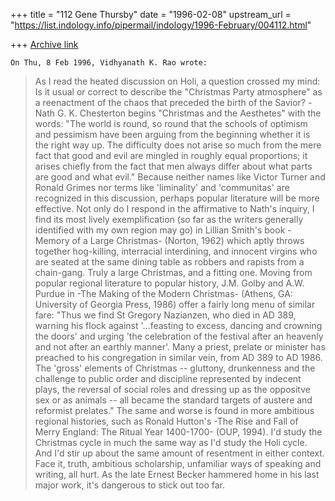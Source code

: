 +++
title = "112 Gene Thursby"
date = "1996-02-08"
upstream_url = "https://list.indology.info/pipermail/indology/1996-February/004112.html"

+++
[Archive link](https://list.indology.info/pipermail/indology/1996-February/004112.html)


	On Thu, 8 Feb 1996, Vidhyanath K. Rao wrote:
> As I read the heated discussion on Holi, a question crossed my mind:
> Is it usual or correct to describe the "Christmas Party atmosphere"
> as a reenactment of the chaos that preceded the birth of the Savior?
> -Nath
	G. K. Chesterton begins "Christmas and the Aesthetes" with the
words: "The world is round, so round that the schools of optimism and
pessimism have been arguing from the beginning whether it is the right way
up.  The difficulty does not arise so much from the mere fact that good
and evil are mingled in roughly equal proportions; it arises chiefly from
the fact that men always differ about what parts are good and what evil." 
	Because neither names like Victor Turner and Ronald Grimes nor
terms like 'liminality' and 'communitas' are recognized in this
discussion, perhaps popular literature will be more effective.  Not only
do I respond in the affirmative to Nath's inquiry, I find its most lively
exemplification (so far as the writers generally identified with my own
region may go) in Lillian Smith's book -Memory of a Large Christmas-
(Norton, 1962) which aptly throws together hog-killing, interracial
interdining, and innocent virgins who are seated at the same dining table
as robbers and rapists from a chain-gang.  Truly a large Christmas, and a
fitting one.
	Moving from popular regional literature to popular history, J.M. 
Golby and A.W. Purdue in -The Making of the Modern Christmas- (Athens, GA:
University of Georgia Press, 1986) offer a fairly long menu of similar
fare:  "Thus we find St Gregory Nazianzen, who died in AD 389, warning his
flock against '...feasting to excess, dancing and crowning the doors' and
urging 'the celebration of the festival after an heavenly and not after an
earthly manner'.  Many a priest, prelate or minister has preached to his
congregation in similar vein, from AD 389 to AD 1986.  The 'gross'
elements of Christmas -- gluttony, drunkenness and the challenge to public
order and discipline represented by indecent plays, the reversal of social
roles and dressing up as the oppositve sex or as animals -- all became the
standard targets of austere and reformist prelates." 
	The same and worse is found in more ambitious regional histories,
such as Ronald Hutton's -The Rise and Fall of Merry England: The Ritual
Year 1400-1700- (OUP, 1994). 
	I'd study the Christmas cycle in much the same way as I'd study 
the Holi cycle.  And I'd stir up about the same amount of resentment in 
either context.  Face it, truth, ambitious scholarship, unfamiliar ways 
of speaking and writing, all hurt.  As the late Ernest Becker hammered 
home in his last major work, it's dangerous to stick out too far.




